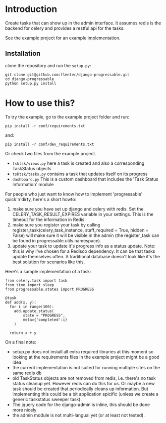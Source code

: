 Introduction
============

Create tasks that can show up in the admin interface. It assumes redis is the 
backend for celery and provides a restful api for the tasks.

See the example project for an example implementation.


Installation
------------

clone the repository and run the ``setup.py``:

    git clone git@github.com:flenter/django-progressable.git
    cd django-progressable
    python setup.py install


How to use this?
================

To try the example, go to the example project folder and run:

    pip install -r conf/requirements.txt

and:

    pip install -r conf/dev_requirements.txt


Or check two files from the example project.

* `tsktsk/views.py` here a task is created and also a corresponding TaskStatus objects
* `tsktsk/tasks.py` contains a task that updates itself on its progress
* `dashboard.py` This is a custom dashboard that includes the 'Task Status Information' module



For people who just want to know how to implement 'progressable' quick'n'dirty, here's a short howto:

1. make sure you have set up django and celery with redis. Set the CELERY_TASK_RESULT_EXPIRES variable in your settings. This is the timeout for the information in Redis.
2. make sure you register your task by calling register_task(celery_task_instance, staff_required = True, hidden = False) will make sure it will be visible in the admin (the register_task can be found in progressable.utils namespace).
3. update your task to update it's progress info as a status update. Note: this is why I've chosen for a Redisco dependency. It can be that tasks update themselves often. A traditional database doesn't look like it's the best solution for scenarios like this.


Here's a sample implementation of a task:

    from celery.task import task
    from time import sleep
    from progressable.states import PROGRESS

    @task
    def add(x, y):
      for i in range(100):
        add.update_status(
            state = "PROGRESS",
            meta={'completed':i}
        )

      return x + y


On a final note:

* setup.py does not install all extra required libraries at this moment so looking at the requirements files in the example project might be a good idea
* the current implementation is not suited for running multiple sites on the same redis db
* old TaskStatus objects are not removed from redis, i.e. there's no task 
  status cleanup yet. However redis can do this for us. Or maybe a new task should be created that periodically cleans up information. But implementing this could be a bit application spicific (unless we create a generic taskstatus sweeper task).
* The jquery code for the django-admin is inline, this should be done more 
  nicely
* the admin module is not multi-langual yet (or at least not tested).


